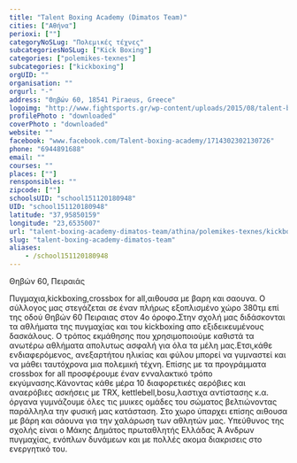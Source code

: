 ```yaml
---
title: "Talent Boxing Academy (Dimatos Team)"
cities: ["Αθήνα"]
perioxi: [""]
categoryNoSLug: "Πολεμικές τέχνες"
subcategoriesNoSLug: ["Kick Boxing"]
categories: ["polemikes-texnes"]
subcategories: ["kickboxing"]
orgUID: ""
organisation: ""
orgurl: "-"
address: "Θηβών 60, 18541 Piraeus, Greece"
logoimg: "http://www.fightsports.gr/wp-content/uploads/2015/08/talent-boxing-academy-new-logo.jpg"
profilePhoto : "downloaded"
coverPhoto : "downloaded"
website: ""
facebook: "www.facebook.com/Talent-boxing-academy/1714302302130726"
phone: "6944891688"
email: ""
courses: ""
places: [""]
rensponsibles: ""
zipcode: [""]
schoolsUID: "school151120180948"
UID: "school151120180948"
latitude: "37,95850159"
longitude: "23,6535007"
url: "talent-boxing-academy-dimatos-team/athina/polemikes-texnes/kickboxing"
slug: "talent-boxing-academy-dimatos-team"
aliases:
    - /school151120180948
---
```



Θηβών 60, Πειραιάς

Πυγμαχια,kickboxing,crossbox for all,αιθουσα με βαρη και σαουνα. Ο σύλλογος μας στεγάζεται σε έναν πλήρως εξοπλισμένο χώρο 380τμ επί της οδού Θηβών 60 Πειραιας στον 4ο όροφο.Στην σχολή μας διδάσκονται τα αθλήματα της πυγμαχίας και του kickboxing απο εξιδεικευμένους δασκάλους. Ο τρόπος εκμάθησης που χρησιμοποιούμε καθιστά τα ανωτέρω αθλήματα απολυτως ασφαλή για όλα τα μέλη μας.Ετσι,κάθε ενδιαφερόμενος, ανεξαρτήτου ηλικίας και φύλου μπορεί να γυμναστεί και να μάθει ταυτόχρονα μια πολεμική τέχνη. Επίσης με τα προγράμματα crossbox for all προσφέρουμε έναν ενναλακτικό τρόπο εκγύμνασης.Κάνοντας κάθε μέρα 10 διαφορετικές αερόβιες και αναερόβιες ασκήσεις με TRX, kettlebell,bosu,λαστιχα αντίστασης κ.α. όργανα γυμνάζουμε όλες τις μυικες ομάδες του σώματος βελτιώνοντας παράλληλα την φυσική μας κατάσταση. Στο χωρο ύπαρχει επίσης αιθουσα με βάρη και σάουνα για την χαλάρωση των αθλητών μας. Υπεύθυνος της σχολής είναι ο Μάκης Δημάτος πρωταθλητής Ελλάδας Ά Ανδρων πυγμαχίας, ενόπλων δυνάμεων και με πολλές ακομα διακρισεις στο ενεργητικό του.
